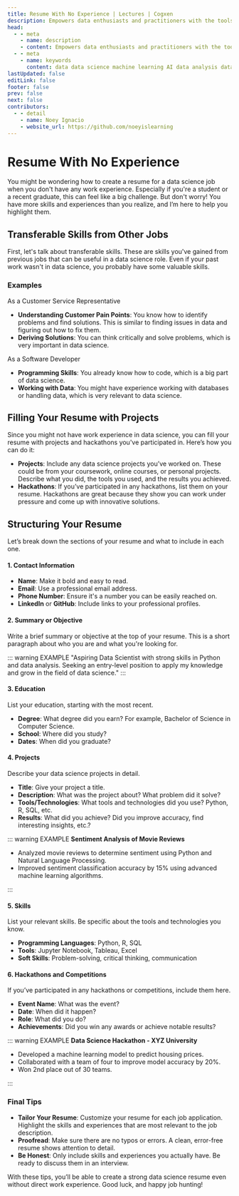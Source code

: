 ```yaml
---
title: Resume With No Experience | Lectures | Cogxen
description: Empowers data enthusiasts and practitioners with the tools and knowledge to unlock the potential of data.
head:
  - - meta
    - name: description
    - content: Empowers data enthusiasts and practitioners with the tools and knowledge to unlock the potential of data.
  - - meta
    - name: keywords
      content: data data science machine learning AI data analysis data-driven data enthusiasts data practitioners
lastUpdated: false
editLink: false
footer: false
prev: false
next: false
contributors:
  - - detail
    - name: Noey Ignacio
    - website_url: https://github.com/noeyislearning
---
```


# Resume With No Experience

You might be wondering how to create a resume for a data science job when you don't have any work experience. Especially if you're a student or a recent graduate, this can feel like a big challenge. But don't worry! You have more skills and experiences than you realize, and I’m here to help you highlight them.

## Transferable Skills from Other Jobs

First, let's talk about transferable skills. These are skills you've gained from previous jobs that can be useful in a data science role. Even if your past work wasn't in data science, you probably have some valuable skills.

### Examples

As a Customer Service Representative

- **Understanding Customer Pain Points**: You know how to identify problems and find solutions. This is similar to finding issues in data and figuring out how to fix them.
- **Deriving Solutions**: You can think critically and solve problems, which is very important in data science.

As a Software Developer

- **Programming Skills**: You already know how to code, which is a big part of data science.
- **Working with Data**: You might have experience working with databases or handling data, which is very relevant to data science.

## Filling Your Resume with Projects

Since you might not have work experience in data science, you can fill your resume with projects and hackathons you've participated in. Here’s how you can do it:

- **Projects**: Include any data science projects you’ve worked on. These could be from your coursework, online courses, or personal projects. Describe what you did, the tools you used, and the results you achieved.
- **Hackathons**: If you’ve participated in any hackathons, list them on your resume. Hackathons are great because they show you can work under pressure and come up with innovative solutions.

## Structuring Your Resume

Let’s break down the sections of your resume and what to include in each one.

#### 1. Contact Information

- **Name**: Make it bold and easy to read.
- **Email**: Use a professional email address.
- **Phone Number**: Ensure it's a number you can be easily reached on.
- **LinkedIn** or **GitHub**: Include links to your professional profiles.

#### 2. Summary or Objective

Write a brief summary or objective at the top of your resume. This is a short paragraph about who you are and what you're looking for.

::: warning EXAMPLE
"Aspiring Data Scientist with strong skills in Python and data analysis. Seeking an entry-level position to apply my knowledge and grow in the field of data science."
:::

#### 3. Education

List your education, starting with the most recent.

- **Degree**: What degree did you earn? For example, Bachelor of Science in Computer Science.
- **School**: Where did you study?
- **Dates**: When did you graduate?

#### 4. Projects

Describe your data science projects in detail.

- **Title**: Give your project a title.
- **Description**: What was the project about? What problem did it solve?
- **Tools/Technologies**: What tools and technologies did you use? Python, R, SQL, etc.
- **Results**: What did you achieve? Did you improve accuracy, find interesting insights, etc.?

::: warning EXAMPLE
**Sentiment Analysis of Movie Reviews**

- Analyzed movie reviews to determine sentiment using Python and Natural Language Processing.
- Improved sentiment classification accuracy by 15% using advanced machine learning algorithms.

:::

#### 5. Skills

List your relevant skills. Be specific about the tools and technologies you know.

- **Programming Languages**: Python, R, SQL
- **Tools**: Jupyter Notebook, Tableau, Excel
- **Soft Skills**: Problem-solving, critical thinking, communication

#### 6. Hackathons and Competitions

If you’ve participated in any hackathons or competitions, include them here.

- **Event Name**: What was the event?
- **Date**: When did it happen?
- **Role**: What did you do?
- **Achievements**: Did you win any awards or achieve notable results?

::: warning EXAMPLE
**Data Science Hackathon - XYZ University**

- Developed a machine learning model to predict housing prices.
- Collaborated with a team of four to improve model accuracy by 20%.
- Won 2nd place out of 30 teams.

:::

### Final Tips

- **Tailor Your Resume**: Customize your resume for each job application. Highlight the skills and experiences that are most relevant to the job description.
- **Proofread**: Make sure there are no typos or errors. A clean, error-free resume shows attention to detail.
- **Be Honest**: Only include skills and experiences you actually have. Be ready to discuss them in an interview.

With these tips, you’ll be able to create a strong data science resume even without direct work experience. Good luck, and happy job hunting!
